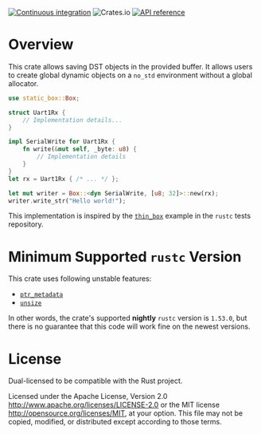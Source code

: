 [![Continuous integration](https://github.com/alekseysidorov/static-box/actions/workflows/ci.yml/badge.svg)](https://github.com/alekseysidorov/static-box/actions/workflows/ci.yml)
![Crates.io](https://img.shields.io/crates/v/static-box)
[![API reference](https://docs.rs/static-box/badge.svg)](https://docs.rs/static-box/)

# Overview

This crate allows saving DST objects in the provided buffer. It allows users to create global dynamic objects on a `no_std` environment without a global allocator.

```rust
use static_box::Box;

struct Uart1Rx {
    // Implementation details...
}

impl SerialWrite for Uart1Rx {
    fn write(&mut self, _byte: u8) {
        // Implementation details
    }
}
let rx = Uart1Rx { /* ... */ };

let mut writer = Box::<dyn SerialWrite, [u8; 32]>::new(rx);
writer.write_str("Hello world!");
```

This implementation is inspired by the [`thin_box`](https://github.com/rust-lang/rust/blob/5ade3fe32c8a742504aaddcbe0d6e498f8eae11d/library/core/tests/ptr.rs#L561) example in the `rustc` tests repository.

# Minimum Supported `rustc` Version

This crate uses following unstable features:
- [`ptr_metadata`](https://doc.rust-lang.org/unstable-book/library-features/ptr-metadata.html)
- [`unsize`](https://doc.rust-lang.org/unstable-book/library-features/unsize.html)

In other words, the crate's supported **nightly** `rustc` version is `1.53.0`, but there is no guarantee that this code will work fine on the newest versions.

# License

Dual-licensed to be compatible with the Rust project.

Licensed under the Apache License, Version 2.0 http://www.apache.org/licenses/LICENSE-2.0 or the MIT license http://opensource.org/licenses/MIT, at your option. This file may not be copied, modified, or distributed except according to those terms.

